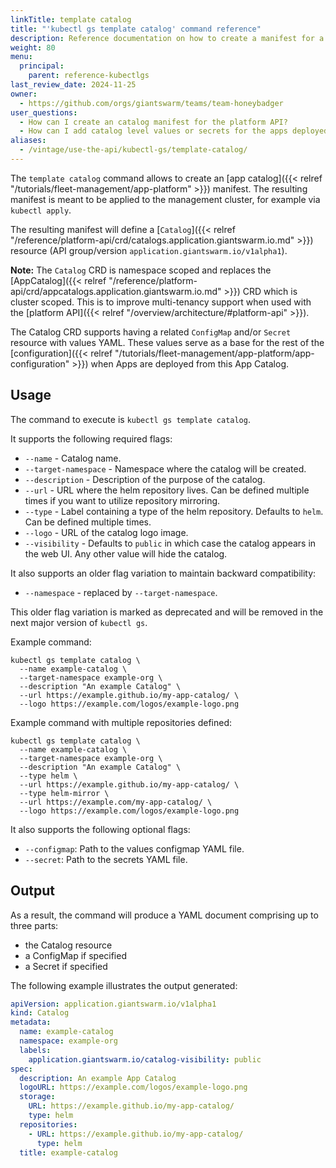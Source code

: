 ```yaml
---
linkTitle: template catalog
title: "'kubectl gs template catalog' command reference"
description: Reference documentation on how to create a manifest for a Catalog using 'kubectl gs'.
weight: 80
menu:
  principal:
    parent: reference-kubectlgs
last_review_date: 2024-11-25
owner:
  - https://github.com/orgs/giantswarm/teams/team-honeybadger
user_questions:
  - How can I create an catalog manifest for the platform API?
  - How can I add catalog level values or secrets for the apps deployed from this catalog?
aliases:
  - /vintage/use-the-api/kubectl-gs/template-catalog/
---
```


The `template catalog` command allows to create an [app catalog]({{< relref "/tutorials/fleet-management/app-platform" >}}) manifest. The resulting manifest is meant to be applied to the management cluster, for example via `kubectl apply`.

The resulting manifest will define a [`Catalog`]({{< relref "/reference/platform-api/crd/catalogs.application.giantswarm.io.md" >}}) resource (API group/version `application.giantswarm.io/v1alpha1`).

**Note:** The `Catalog` CRD is namespace scoped and replaces the [AppCatalog]({{< relref "/reference/platform-api/crd/appcatalogs.application.giantswarm.io.md" >}})
CRD which is cluster scoped. This is to improve multi-tenancy support when used with the [platform API]({{< relref "/overview/architecture/#platform-api" >}}).

The Catalog CRD supports having a related `ConfigMap` and/or `Secret` resource with values YAML. These values serve as a base for the rest of the [configuration]({{< relref "/tutorials/fleet-management/app-platform/app-configuration" >}}) when Apps are deployed from this App Catalog.

## Usage

The command to execute is `kubectl gs template catalog`.

It supports the following required flags:

- `--name` - Catalog name.
- `--target-namespace` - Namespace where the catalog will be created.
- `--description` - Description of the purpose of the catalog.
- `--url` - URL where the helm repository lives. Can be defined multiple times if you want to utilize repository mirroring.
- `--type` - Label containing a type of the helm repository. Defaults to `helm`. Can be defined multiple times.
- `--logo` - URL of the catalog logo image.
- `--visibility` - Defaults to `public` in which case the catalog appears in the web UI. Any other value will hide the catalog.

It also supports an older flag variation to maintain backward compatibility:

- `--namespace` - replaced by `--target-namespace`.

This older flag variation is marked as deprecated and will be removed in the next major version of `kubectl gs`.

Example command:

```nohighlight
kubectl gs template catalog \
  --name example-catalog \
  --target-namespace example-org \
  --description "An example Catalog" \
  --url https://example.github.io/my-app-catalog/ \
  --logo https://example.com/logos/example-logo.png
```

Example command with multiple repositories defined:

```nohighlight
kubectl gs template catalog \
  --name example-catalog \
  --target-namespace example-org \
  --description "An example Catalog" \
  --type helm \
  --url https://example.github.io/my-app-catalog/ \
  --type helm-mirror \
  --url https://example.com/my-app-catalog/ \
  --logo https://example.com/logos/example-logo.png
```

It also supports the following optional flags:

- `--configmap`: Path to the values configmap YAML file.
- `--secret`: Path to the secrets YAML file.

## Output

As a result, the command will produce a YAML document comprising up to three parts:

- the Catalog resource
- a ConfigMap if specified
- a Secret if specified

The following example illustrates the output generated:

```yaml
apiVersion: application.giantswarm.io/v1alpha1
kind: Catalog
metadata:
  name: example-catalog
  namespace: example-org
  labels:
    application.giantswarm.io/catalog-visibility: public
spec:
  description: An example App Catalog
  logoURL: https://example.com/logos/example-logo.png
  storage:
    URL: https://example.github.io/my-app-catalog/
    type: helm
  repositories:
    - URL: https://example.github.io/my-app-catalog/
      type: helm
  title: example-catalog
```
